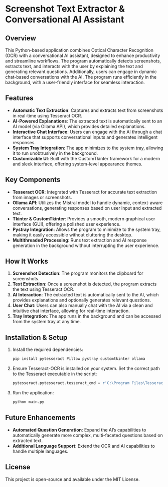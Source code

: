 
# Screenshot Text Extractor & Conversational AI Assistant

## Overview
This Python-based application combines Optical Character Recognition (OCR) with a conversational AI assistant, designed to enhance productivity and streamline workflows. The program automatically detects screenshots, extracts text, and interacts with the user by explaining the text and generating relevant questions. Additionally, users can engage in dynamic chat-based conversations with the AI. The program runs efficiently in the background, with a user-friendly interface for seamless interaction.

## Features
- **Automatic Text Extraction**: Captures and extracts text from screenshots in real-time using Tesseract OCR.
- **AI-Powered Explanations**: The extracted text is automatically sent to an AI model (via Ollama API), which provides detailed explanations.
- **Interactive Chat Interface**: Users can engage with the AI through a chat interface that supports conversational inputs and generates intelligent responses.
- **System Tray Integration**: The app minimizes to the system tray, allowing it to run unobtrusively in the background.
- **Customizable UI**: Built with the CustomTkinter framework for a modern and sleek interface, offering system-level appearance themes.

## Key Components
- **Tesseract OCR**: Integrated with Tesseract for accurate text extraction from images or screenshots.
- **Ollama API**: Utilizes the Mistral model to handle dynamic, context-aware conversations, generating responses based on user input and extracted text.
- **Tkinter & CustomTkinter**: Provides a smooth, modern graphical user interface (GUI), offering a polished user experience.
- **Pystray Integration**: Allows the program to minimize to the system tray, making it easily accessible without cluttering the desktop.
- **Multithreaded Processing**: Runs text extraction and AI response generation in the background without interrupting the user experience.

## How It Works
1. **Screenshot Detection**: The program monitors the clipboard for screenshots.
2. **Text Extraction**: Once a screenshot is detected, the program extracts the text using Tesseract OCR.
3. **AI Interaction**: The extracted text is automatically sent to the AI, which provides explanations and optionally generates relevant questions.
4. **User Chat**: Users can also manually chat with the AI via a clean and intuitive chat interface, allowing for real-time interaction.
5. **Tray Integration**: The app runs in the background and can be accessed from the system tray at any time.

## Installation & Setup
1. Install the required dependencies:
   ```bash
   pip install pytesseract Pillow pystray customtkinter ollama
   ```
2. Ensure Tesseract-OCR is installed on your system. Set the correct path to the Tesseract executable in the script:
   ```python
   pytesseract.pytesseract.tesseract_cmd = r'C:\Program Files\Tesseract-OCR\tesseract.exe'
   ```
3. Run the application:
   ```bash
   python main.py
   ```

## Future Enhancements
- **Automated Question Generation**: Expand the AI’s capabilities to automatically generate more complex, multi-faceted questions based on extracted text.
- **Additional Language Support**: Extend the OCR and AI capabilities to handle multiple languages.

## License
This project is open-source and available under the MIT License.
